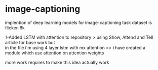 # image-captioning

implention of deep learning models  for image-captioning task 
dataset is flicker-8k

1-Added LSTM with attention to repository > using Show, Attend and Tell article for base work but  
in the file i'm using 4 layer lstm with mx attention >> i have created a module which use attention on attention weights

more work requires to make this idea actually work
